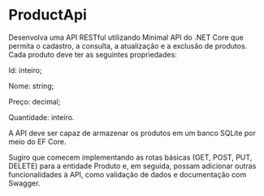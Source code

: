 # ProductApi
Desenvolva uma API RESTful utilizando Minimal API do .NET Core que permita o cadastro, a consulta, a atualização e a exclusão de produtos. Cada produto deve ter as seguintes propriedades:

Id: inteiro;

Nome: string;

Preço: decimal;

Quantidade: inteiro.

A API deve ser capaz de armazenar os produtos em um banco SQLite por meio do EF Core.

Sugiro que comecem implementando as rotas básicas (GET, POST, PUT, DELETE) para a entidade Produto e, em seguida, possam adicionar outras funcionalidades à API, como validação de dados e documentação com Swagger.
